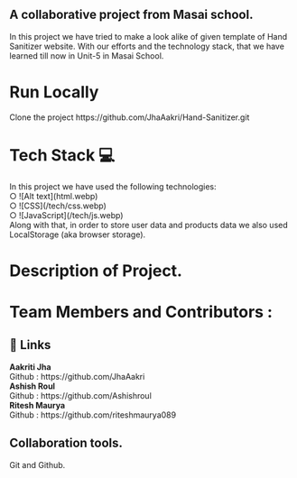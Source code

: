 <h2>A collaborative project from Masai school.</h2>

In this project we have tried to make a look alike of given template of Hand Sanitizer website. With our efforts and the technology stack, that we have learned till now in Unit-5 in Masai School.

<h1>Run Locally</h1>
Clone the project
https://github.com/JhaAakri/Hand-Sanitizer.git

<h1>Tech Stack 💻</h1>
In this project we have used the following technologies:
<br>
○ ![Alt text](html.webp)<br>
○ ![CSS](/tech/css.webp)<br>
○ ![JavaScript](/tech/js.webp)<br>
Along with that, in order to store user data and products data we also used LocalStorage (aka browser storage).

<h1>Description of Project.</h1>


<h1>Team Members and Contributors :</h1>
<h2>🔗 Links</h2>
<b>Aakriti Jha</b><br>
Github : https://github.com/JhaAakri<br>
<b>Ashish Roul</b><br>
Github : https://github.com/Ashishroul<br>
<b>Ritesh Maurya</b><br>
Github : https://github.com/riteshmaurya089<br>


<h2>Collaboration tools.</h2>
Git and Github.